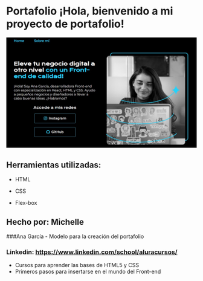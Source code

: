 # Portafolio ¡Hola, bienvenido a mi proyecto de portafolio!

![imagen](https://github.com/MichelleCCS/Portafolio/blob/main/homeweb_portafoIio.jpg)

## Herramientas utilizadas:

* HTML

* CSS

* Flex-box

## Hecho por: Michelle

###Ana García - Modelo para la creación del portafolio

### Linkedin: https://www.linkedin.com/school/aluracursos/ 
  - Cursos para aprender las bases de HTML5 y CSS
  - Primeros pasos para insertarse en el mundo del Front-end
